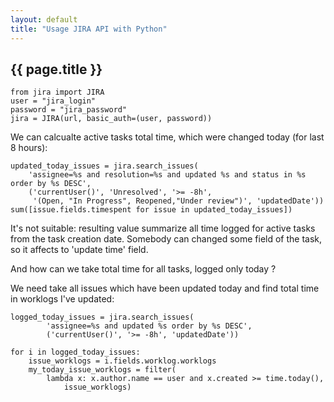 ```yaml
---
layout: default
title: "Usage JIRA API with Python"
---
```


## {{ page.title }}

<pre><code><span class="python_keyword">from</span> jira <span class="python_keyword">import</span> JIRA
user = <span class="python_string">"jira_login"</span>
password = <span class="python_string">"jira_password"</span>
jira = JIRA(url, basic_auth=(user, password))
</code></pre>

We can calcualte active tasks total time, which were changed today (for last 8 hours):
<pre><code>updated_today_issues = jira.search_issues(
	'assignee=%s and resolution=%s and updated %s and status in %s order by %s DESC',
	(<span class="python_string">'currentUser()'</span>, <span class="python_string">'Unresolved'</span>, <span class="python_string">'>= -8h'</span>,
	 <span class="python_string">'(Open, "In Progress", Reopened,"Under review")'</span>, <span class="python_string">'updatedDate'</span>))
sum([issue.fields.timespent <span class="python_keyword">for</span> issue <span class="python_keyword">in</span> updated_today_issues])
</code></pre>

It's not suitable: resulting value summarize all time logged for active tasks from the task creation date. Somebody can changed some field of the task, so it affects to 'update time' field.

And how can we take total time for all tasks, logged only today ?

We need take all issues which have been updated today and find total time in worklogs I've updated: 
<pre><code>logged_today_issues = jira.search_issues(
		<span class="python_string">'assignee=%s and updated %s order by %s DESC'</span>,
		(<span class="python_string">'currentUser()'</span>, <span class="python_string">'>= -8h'</span>, <span class="python_string">'updatedDate'</span>))

<span class="python_keyword">for</span> i <span class="python_keyword">in</span> logged_today_issues:
	issue_worklogs = i.fields.worklog.worklogs
	my_today_issue_worklogs = <span class="python_keyword">filter</span>(
		<span class="python_keyword">lambda</span> x: x.author.name == user and x.created >= time.today(),
			issue_worklogs)</code></pre>